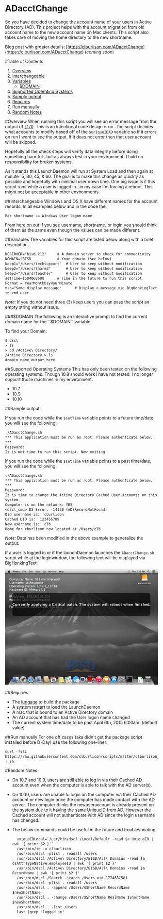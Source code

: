 ADacctChange
===

So you have decided to change the account name of your users in Active Directory (AD). This project helps with the account migration from old account name to the new account name on Mac clients. This script also takes care of moving the home directory to the new shortname.

Blog post with greater details: [https://clburlison.com/ADacctChange](https://clburlison.com/ADacctChange) (_coming soon_)

#Table of Contents
1. [Overview](#overview)
2. [Interchangeable](#interchangeable)
3. [Variables](#variables)
    * [$DOMAIN](#domain)
4. [Supported Operating Systems](#supported-operating-systems)
5. [Sample output](#sample-output)
6. [Requires](#requires)
7. [Run manually](#run-manually)
8. [Random Notes](#random-notes)


#Overview
When running this script you will see an error message from the output of [L170](./ADacctChange.sh#L170). This is an intentional code design error. The script decides what accounts to modify based off of the ``$uniqueIDAD`` variable so if it errors on run I want to see the output. If it does not error then that user account will be skipped.

Hopefully all the check steps will verify data integrity before doing something harmful...but as always test in your environment.
I hold no responsibility for broken systems.

As it stands this LaunchDaemon will run at System Load and then again at minute 15, 30, 45, & 60. The goal is to make this change as quickly as possible and hopefully with minimal user down time. One big issue is if this script runs while a user is logged in...in my case I'm forcing a reboot. This might not be acceptable in other environments.



##Interchangeable
Windows and OS X have different names for the account records. In all examples below and in the code the:
 
	Mac shortname == Windows User logon name.
 
 From here on out if you see username, shortname, or login you should think of them as the same even though the values can be made different. 

##Variables
The variables for this script are listed below along with a brief description. 

	DCSERVER="bisd.k12"		# A domain server to check for connectivity
	DOMAIN="BISD			# Your domain (see below)
	keep1="/Users/techsupport"	# User to keep without modification
	keep2="/Users/Shared"		# User to keep without modification
	keep3="/Users/teacher"		# User to keep without modification
	setTime=1504060600		# Time in the future to run this script. Format = YearMonthDayHourMinute
	msg="Some display message"		# Display a message via BigHonkingText to end user

_Note:_ If you do not need three (3) keep users you can pass the script an empty string without issue.

###$DOMAIN
The following is an interactive prompt to find the current domain name for the ``$DOMAIN`` variable.

To find your Domain:

	$ dscl
	> ls
	> cd /Active\ Directory/
	/Active Directory > ls
	domain_name_output_here

##Supported Operating Systems
This has only been tested on the following operating systems. Though 10.8 should work I have not tested. I no longer support those machines in my environment.

* 10.7
* 10.9
* 10.10 

##Sample output

If you run the code while the ``$setTime`` variable points to a future time/date, you will see the following:

	./ADacctChange.sh 
	*** This application must be run as root. Please authenticate below. ***
	Password:
	It is not time to run this script. Now exiting.

If you run the code while the ``$setTime`` variable points to a past time/date, you will see the following:

	./ADacctChange.sh 
	*** This application must be run as root. Please authenticate below. ***
	Password:
	It is time to change the Active Directory Cached User Accounts on this system.
	Computer is on the network: YES
	<dscl_cmd> DS Error: -14136 (eDSRecordNotFound)
	Old username is:  cburlison
	Cached UID is:  123456789
	New username is:  clb
	Home for cburlison now located at /Users/clb

_Note:_ Data has been modified in the above example to generalize the output.

If a user is logged in or if the launchDaemon launches the ``ADacctChange.sh`` script while at the loginwindow, the following text will be displayed via BigHonkingText:

![display_msg](./Display_msg.png)

##Requires

* The [luggage](https://github.com/unixorn/luggage) to build the package
* A system restart to load the LaunchDaemon
* A mac that is bound to an Active Directory domain
* An AD account that has had the User logon name changed
* The current system time/date to be past April 6th, 2015 6:00am. (default value)


##Run manually
For one off cases (aka didn't get the package script installed before D-Day) use the following one-liner:

	curl -fsSL https://raw.githubusercontent.com/clburlison/scripts/master/clburlison_scripts/ADacctChange/ADacctChange.sh | sh


#Random Notes
* On 10.7 and 10.9, users are still able to log in via their Cached AD account even when the computer is able to talk with the AD server(s).
* On 10.10, users are unable to login on the computer via their Cached AD account or new login once the computer has made contact with the AD server. The computer thinks the newuseraccount is already present on the system due to it having the same UniqueID from AD. However the Cached account will not authenticate with AD since the login username has changed.
* The below commands could be useful in the future and troubleshooting.	
	
		uniqueIDLocal=`/usr/bin/dscl /Local/Default -read $a UniqueID | awk '{ print $2 }'`
		/usr/bin/id -u clburlison
		/usr/bin/dscl -plist . readall /users 
		/usr/bin/dscl /Active\ Directory/BISD/All\ Domains -read $a dsAttrTypeNative:employeeID | awk '{ print $2 }'
		/usr/bin/dscl /Active\ Directory/BISD/All\ Domains -read $a RecordName | awk '{ print $2 }'
		/usr/bin/dscl /Search -search /Users uid 1774687581
		/usr/bin/dscl -plist . readall /users
		/usr/bin/dscl . -append /Users/$ShortName RecordName $newShortName
		/usr/bin/dscl . -change /Users/$ShortName RealName $ShortName $newShortName
		/usr/bin/dscl . -list /Users
		last |grep "logged in"
